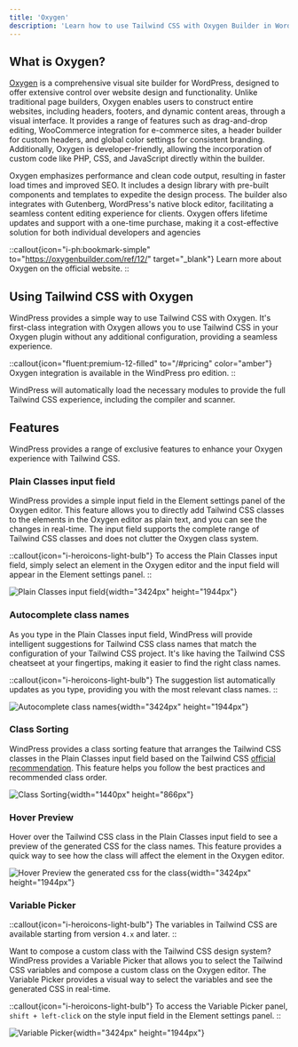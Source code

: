 ```yaml
---
title: 'Oxygen'
description: 'Learn how to use Tailwind CSS with Oxygen Builder in WordPress.'
---
```


## What is Oxygen?

[Oxygen](https://oxygenbuilder.com/ref/12/) is a comprehensive visual site builder for WordPress, designed to offer extensive control over website design and functionality. Unlike traditional page builders, Oxygen enables users to construct entire websites, including headers, footers, and dynamic content areas, through a visual interface. It provides a range of features such as drag-and-drop editing, WooCommerce integration for e-commerce sites, a header builder for custom headers, and global color settings for consistent branding. Additionally, Oxygen is developer-friendly, allowing the incorporation of custom code like PHP, CSS, and JavaScript directly within the builder.

Oxygen emphasizes performance and clean code output, resulting in faster load times and improved SEO. It includes a design library with pre-built components and templates to expedite the design process. The builder also integrates with Gutenberg, WordPress's native block editor, facilitating a seamless content editing experience for clients. Oxygen offers lifetime updates and support with a one-time purchase, making it a cost-effective solution for both individual developers and agencies

::callout{icon="i-ph:bookmark-simple" to="https://oxygenbuilder.com/ref/12/" target="_blank"}
Learn more about Oxygen on the official website.
::

## Using Tailwind CSS with Oxygen

WindPress provides a simple way to use Tailwind CSS with Oxygen. It's first-class integration with Oxygen allows you to use Tailwind CSS in your Oxygen plugin without any additional configuration, providing a seamless experience.

::callout{icon="fluent:premium-12-filled" to="/#pricing" color="amber"}
Oxygen integration is available in the WindPress pro edition.
::

WindPress will automatically load the necessary modules to provide the full Tailwind CSS experience, including the compiler and scanner.

## Features

WindPress provides a range of exclusive features to enhance your Oxygen experience with Tailwind CSS.

### Plain Classes input field

WindPress provides a simple input field in the Element settings panel of the Oxygen editor. This feature allows you to directly add Tailwind CSS classes to the elements in the Oxygen editor as plain text, and you can see the changes in real-time. The input field supports the complete range of Tailwind CSS classes and does not clutter the Oxygen class system.

::callout{icon="i-heroicons-light-bulb"}
To access the Plain Classes input field, simply select an element in the Oxygen editor and the input field will appear in the Element settings panel.
::

![Plain Classes input field](/img/content/docs/guide/integrations/oxygen/screenshot-1.png){width="3424px" height="1944px"}

### Autocomplete class names

As you type in the Plain Classes input field, WindPress will provide intelligent suggestions for Tailwind CSS class names that match the configuration of your Tailwind CSS project. It's like having the Tailwind CSS cheatseet at your fingertips, making it easier to find the right class names.

::callout{icon="i-heroicons-light-bulb"}
The suggestion list automatically updates as you type, providing you with the most relevant class names.
::

![Autocomplete class names](/img/content/docs/guide/integrations/oxygen/screenshot-2.png){width="3424px" height="1944px"}

### Class Sorting

WindPress provides a class sorting feature that arranges the Tailwind CSS classes in the Plain Classes input field based on the Tailwind CSS [official recommendation](https://tailwindcss.com/blog/automatic-class-sorting-with-prettier). This feature helps you follow the best practices and recommended class order.

![Class Sorting](/img/content/docs/guide/integrations/oxygen/screenshot-3.png){width="1440px" height="866px"}

### Hover Preview

Hover over the Tailwind CSS class in the Plain Classes input field to see a preview of the generated CSS for the class names. This feature provides a quick way to see how the class will affect the element in the Oxygen editor.

![Hover Preview the generated css for the class](/img/content/docs/guide/integrations/oxygen/screenshot-4.png){width="3424px" height="1944px"}

### Variable Picker

::callout{icon="i-heroicons-light-bulb"}
The variables in Tailwind CSS are available starting from version `4.x` and later.
::

Want to compose a custom class with the Tailwind CSS design system? WindPress provides a Variable Picker that allows you to select the Tailwind CSS variables and compose a custom class on the Oxygen editor. The Variable Picker provides a visual way to select the variables and see the generated CSS in real-time.

::callout{icon="i-heroicons-light-bulb"}
To access the Variable Picker panel, `shift + left-click` on the style input field in the Element settings panel.
::

![Variable Picker](/img/content/docs/guide/integrations/oxygen/screenshot-5.png){width="3424px" height="1944px"}
